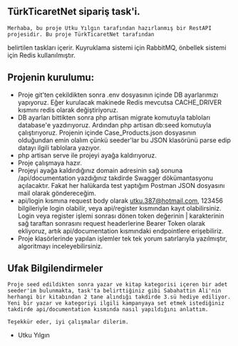 ## TürkTicaretNet sipariş task'i.

    Merhaba, bu proje Utku Yılgın tarafından hazırlanmış bir RestAPI projesidir. Bu proje TürkTicaretNet tarafından
belirtilen taskları içerir. Kuyruklama sistemi için RabbitMQ, önbellek sistemi için Redis kullanılmıştır.

## Projenin kurulumu:
- Proje git'ten çekildikten sonra .env dosyasının içinde DB ayarlarımızı yapıyoruz. Eğer kurulacak makinede Redis mevcutsa CACHE_DRIVER kısmını redis olarak değiştiriyoruz.
- DB ayarları bittikten sonra php artisan migrate komutuyla tabloları database'e yazdırıyoruz. Ardından php artisan db:seed komutuyla çalıştırıyoruz. Projenin içinde Case_Products.json dosyasının olduğundan emin olalım çünkü seeder'lar bu JSON klasörünü parse edip datayı ilgili tablolara yazıyor.
- php artisan serve ile projeyi ayağa kaldırıyoruz.
- Proje çalışmaya hazır.
- Projeyi ayağa kaldırdığınız domain adresinin sağ sonuna /api/documentation yazdığınız takdirde Swagger dökümantasyonu açılacaktır. Fakat her halükarda test yaptığım Postman JSON dosyasını mail olarak göndereceğim.
- api/login kısmına request body olarak utku.387@hotmail.com, 123456 bilgileriyle login olabilir, veya api/register kısmından kayıt olabilirsiniz. Login veya register işlemi sonrası dönen token değerinin | karakterinin sağ taraftan sonrasını request headerlerine Bearer Token olarak ekliyoruz, artık api/documentation kısmındaki endpointlere erişebiliriz.
- Proje klasörlerinde yapılan işlemler tek tek yorum satırlarıyla yazılmıştır, algoritmayı inceleyebilirsiniz.

## Ufak Bilgilendirmeler
    Proje seed edildikten sonra yazar ve kitap kategorisi içeren bir adet seeder'im bulunmakta, task'ta belirttiğiniz gibi Sabahattin Ali'nin herhangi bir kitabından 2 tane alındığı takdirde 3.sü hediye ediliyor.
    Yeni bir yazar ve kategoriyi ilgili kampanyaya set etmek istediğiniz takdirde api/documentation kısmında nasıl yapıldığını anlattım.

    Teşekkür eder, iyi çalışmalar dilerim.

- Utku Yılgın
